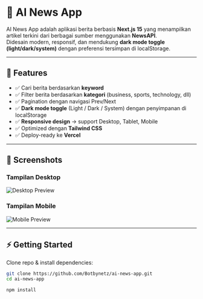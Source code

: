# 📰 AI News App

AI News App adalah aplikasi berita berbasis **Next.js 15** yang menampilkan artikel terkini dari berbagai sumber menggunakan **NewsAPI**.  
Didesain modern, responsif, dan mendukung **dark mode toggle (light/dark/system)** dengan preferensi tersimpan di localStorage.

---

## 🚀 Features
- ✅ Cari berita berdasarkan **keyword**
- ✅ Filter berita berdasarkan **kategori** (business, sports, technology, dll)
- ✅ Pagination dengan navigasi Prev/Next
- ✅ **Dark mode toggle** (Light / Dark / System) dengan penyimpanan di localStorage
- ✅ **Responsive design** → support Desktop, Tablet, Mobile
- ✅ Optimized dengan **Tailwind CSS**
- ✅ Deploy-ready ke **Vercel**

---

## 📸 Screenshots
### Tampilan Desktop
![Desktop Preview](public/desktop-preview.png)

### Tampilan Mobile
![Mobile Preview](public/mobile-preview.png)

---

## ⚡ Getting Started

Clone repo & install dependencies:

```bash
git clone https://github.com/Botbynetz/ai-news-app.git
cd ai-news-app

npm install
